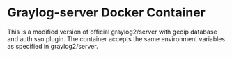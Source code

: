 # Graylog-server Docker Container

This is a modified version of official graylog2/server with geoip database and auth sso plugin.
The container accepts the same environment variables as specified in graylog2/server.
